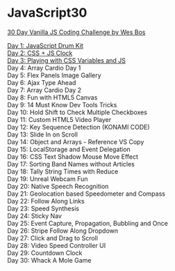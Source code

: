 # JavaScript30

<a href="https://javascript30.com/">30 Day Vanilla JS Coding Challenge by Wes Bos</a>

<a href="https://neekaisweird.github.io/day-1-drum-kit.html">Day 1: JavaScript Drum Kit</a><br>
<a href="https://neekaisweird.github.io/day-2-clock.html">Day 2: CSS + JS Clock</a><br>
<a href="https://neekaisweird.github.io/day-3-css-variables.html">Day 3: Playing with CSS Variables and JS</a><br>
Day 4: Array Cardio Day 1<br>
Day 5: Flex Panels Image Gallery<br>
Day 6: Ajax Type Ahead<br>
Day 7: Array Cardio Day 2<br>
Day 8: Fun with HTML5 Canvas<br>
Day 9: 14 Must Know Dev Tools Tricks<br>
Day 10: Hold Shift to Check Multiple Checkboxes<br>
Day 11: Custom HTML5 Video Player<br>
Day 12: Key Sequence Detection (KONAMI CODE)<br>
Day 13: Slide In on Scroll<br>
Day 14: Object and Arrays - Reference VS Copy<br>
Day 15: LocalStorage and Event Delegation<br>
Day 16: CSS Text Shadow Mouse Move Effect<br>
Day 17: Sorting Band Names without Articles<br>
Day 18: Tally String Times with Reduce<br>
Day 19: Unreal Webcam Fun<br>
Day 20: Native Speech Recognition<br>
Day 21: Geolocation based Speedometer and Compass<br>
Day 22: Follow Along Links<br>
Day 23: Speed Synthesis<br>
Day 24: Sticky Nav<br>
Day 25: Event Capture, Propagation, Bubbling and Once<br>
Day 26: Stripe Follow Along Dropdown<br>
Day 27: Click and Drag to Scroll<br>
Day 28: Video Speed Controller UI<br>
Day 29: Countdown Clock<br>
Day 30: Whack A Mole Game<br>
